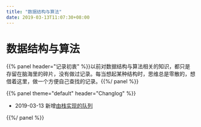 ```yaml
---
title: "数据结构与算法"
date: 2019-03-13T11:07:30+08:00
---
```


# 数据结构与算法

{{% panel header="记录初衷" %}}以前对数据结构与算法相关的知识，都只是存留在脑海里的碎片，没有做过记录。每当想起某种结构时，思维总是零散的，想借着这里，做一个方便自己查找的记录。{{%/ panel %}}

{{% panel theme="default" header="Changlog" %}}

* 2019-03-13 新增[由栈实现的队列](other/queue_by_stack/)

{{%/ panel %}}
